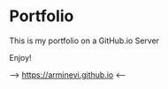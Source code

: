 # Portfolio

This is my portfolio on a GitHub.io Server

Enjoy!

--> https://arminevi.github.io <--
